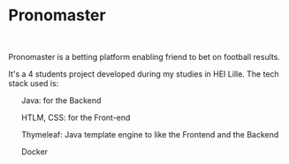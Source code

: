 
<h1> Pronomaster</h1>
<br>
<p> Pronomaster is a betting platform enabling friend to bet on football results.</p>
<p> It's a 4 students project developed during my studies in HEI Lille. The tech stack used is:</p>
<ul> Java: for the Backend </ul>
<ul> HTLM, CSS: for the Front-end </ul>
<ul> Thymeleaf: Java template engine to like the Frontend and the Backend</ul>
<ul> Docker </ul>